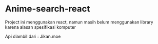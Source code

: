 # Anime-search-react

Project ini menggunakan react, namun masih belum menggunakan library karena alasan spesifikasi komputer

Api diambil dari : Jikan.moe
